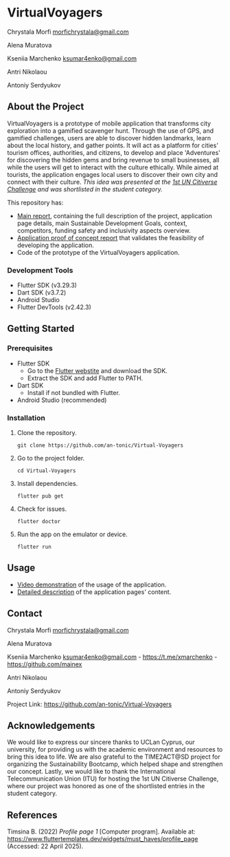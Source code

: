 # VirtualVoyagers

Chrystala Morfi morfichrystala@gmail.com

Alena Muratova

Kseniia Marchenko ksumar4enko@gmail.com

Antri Nikolaou

Antoniy Serdyukov

## About the Project

VirtualVoyagers is a prototype of mobile application that transforms city exploration into a gamified scavenger hunt. Through the use of GPS, and gamified challenges, users are able to discover hidden landmarks, learn about the local history, and gather points. It will act as a platform for cities' tourism offices, authorities, and citizens, to develop and place 'Adventures' for discovering the hidden gems and bring revenue to small businesses, all while the users will get to interact with the culture ethically. While aimed at tourists, the application engages local users to discover their own city and connect with their culture. _This idea was presented at the [1st UN Citiverse Challenge](https://www.itu.int/metaverse/virtual-worlds/1st-un-citiverse-challenge/) and was shortlisted in the student category._

This repository has:
 - [Main report](https://github.com/an-tonic/Virtual-Voyagers/blob/master/Main%20Report.md), containing the full description of the project, application page details, main Sustainable Development Goals, context, competitors, funding safety and inclusivity aspects overview.
 - [Application proof of concept report](https://github.com/an-tonic/Virtual-Voyagers/blob/master/Proof%20of%20Concept.md) that validates the feasibility of developing the application.
 - Code of the prototype of the VirtualVoyagers application.

### Development Tools

 - Flutter SDK (v3.29.3)
 - Dart SDK (v3.7.2)
 - Android Studio
 - Flutter DevTools (v2.42.3)

## Getting Started

### Prerequisites

- Flutter SDK
  - Go to the [Flutter webstite](https://flutter.dev/docs/get-started/install) and download the SDK.
  - Extract the SDK and add Flutter to PATH.
- Dart SDK
  - Install if not bundled with Flutter.
- Android Studio (recommended) 

### Installation
1. Clone the repository.
   ```
   git clone https://github.com/an-tonic/Virtual-Voyagers
   ```
2. Go to the project folder.
   ```
   cd Virtual-Voyagers
   ```
3. Install dependencies.
   ```
   flutter pub get
   ```
4. Check for issues.
   ```
   flutter doctor
   ```
5. Run the app on the emulator or device.
   ```
   flutter run
   ```

## Usage

- [Video demonstration](https://drive.google.com/file/d/1l5lEqT3OlCJ3ZwIWG0Q2yJJ48O_4T6Ao/view?usp=sharing) of the usage of the application.
- [Detailed description](https://github.com/an-tonic/Virtual-Voyagers/blob/master/Main%20Report.md#application-page-details) of the application pages' content.

## Contact

Chrystala Morfi morfichrystala@gmail.com

Alena Muratova

Kseniia Marchenko ksumar4enko@gmail.com - https://t.me/xmarchenko - https://github.com/mainex

Antri Nikolaou

Antoniy Serdyukov

Project Link: https://github.com/an-tonic/Virtual-Voyagers

## Acknowledgements
We would like to express our sincere thanks to UCLan Cyprus, our university, for providing us with the academic environment and resources to bring this idea to life. We are also grateful to the TIME2ACT@SD project for organizing the Sustainability Bootcamp, which helped shape and strengthen our concept. Lastly, we would like to thank the International Telecommunication Union (ITU) for hosting the 1st UN Citiverse Challenge, where our project was honored as one of the shortlisted entries in the student category.

## References

Timsina B. (2022) _Profile page 1_ [Computer program]. Available
at: https://www.fluttertemplates.dev/widgets/must_haves/profile_page (Accessed: 22 April 2025).
